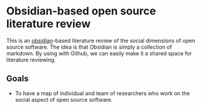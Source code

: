# Obsidian-based open source literature review

This is an [obsidian](https://obsidian.md/)-based literature review of the social dimensions of open source software. The idea is that Obsidian is simply a collection of markdown. By using with Github, we can easily make it a shared space for literature reviewing.

## Goals

 - To have a map of individual and team of researchers who work on the social aspect of open source software.
